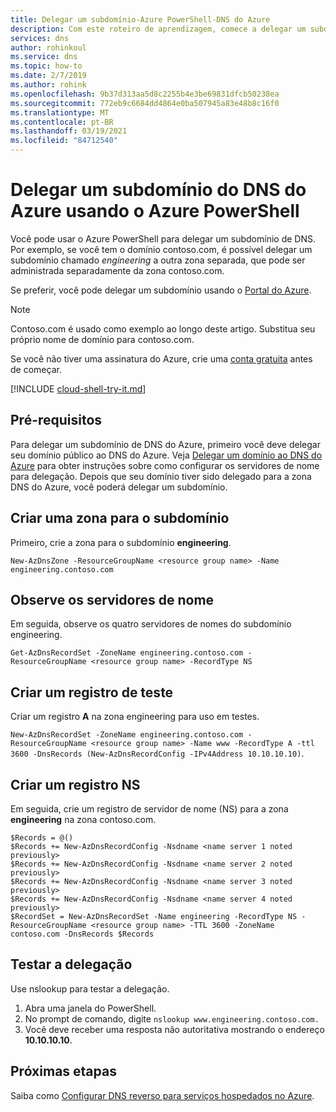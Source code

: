 ```yaml
---
title: Delegar um subdomínio-Azure PowerShell-DNS do Azure
description: Com este roteiro de aprendizagem, comece a delegar um subdomínio de DNS do Azure usando Azure PowerShell.
services: dns
author: rohinkoul
ms.service: dns
ms.topic: how-to
ms.date: 2/7/2019
ms.author: rohink
ms.openlocfilehash: 9b37d313aa5d8c2255b4e3be69831dfcb50238ea
ms.sourcegitcommit: 772eb9c6684dd4864e0ba507945a83e48b8c16f0
ms.translationtype: MT
ms.contentlocale: pt-BR
ms.lasthandoff: 03/19/2021
ms.locfileid: "84712540"
---
```

# <a name="delegate-an-azure-dns-subdomain-using-azure-powershell"></a>Delegar um subdomínio do DNS do Azure usando o Azure PowerShell

Você pode usar o Azure PowerShell para delegar um subdomínio de DNS. Por exemplo, se você tem o domínio contoso.com, é possível delegar um subdomínio chamado *engineering* a outra zona separada, que pode ser administrada separadamente da zona contoso.com.

Se preferir, você pode delegar um subdomínio usando o [Portal do Azure](delegate-subdomain.md).

> [!NOTE]
> Contoso.com é usado como exemplo ao longo deste artigo. Substitua seu próprio nome de domínio para contoso.com.

Se você não tiver uma assinatura do Azure, crie uma [conta gratuita](https://azure.microsoft.com/free/?WT.mc_id=A261C142F) antes de começar.

[!INCLUDE [cloud-shell-try-it.md](../../includes/cloud-shell-try-it.md)]

## <a name="prerequisites"></a>Pré-requisitos

Para delegar um subdomínio de DNS do Azure, primeiro você deve delegar seu domínio público ao DNS do Azure. Veja [Delegar um domínio ao DNS do Azure](./dns-delegate-domain-azure-dns.md) para obter instruções sobre como configurar os servidores de nome para delegação. Depois que seu domínio tiver sido delegado para a zona DNS do Azure, você poderá delegar um subdomínio.

## <a name="create-a-zone-for-your-subdomain"></a>Criar uma zona para o subdomínio

Primeiro, crie a zona para o subdomínio **engineering**.

`New-AzDnsZone -ResourceGroupName <resource group name> -Name engineering.contoso.com`

## <a name="note-the-name-servers"></a>Observe os servidores de nome

Em seguida, observe os quatro servidores de nomes do subdomínio engineering.

`Get-AzDnsRecordSet -ZoneName engineering.contoso.com -ResourceGroupName <resource group name> -RecordType NS`

## <a name="create-a-test-record"></a>Criar um registro de teste

Criar um registro **A** na zona engineering para uso em testes.

   `New-AzDnsRecordSet -ZoneName engineering.contoso.com -ResourceGroupName <resource group name> -Name www -RecordType A -ttl 3600 -DnsRecords (New-AzDnsRecordConfig -IPv4Address 10.10.10.10)`.

## <a name="create-an-ns-record"></a>Criar um registro NS

Em seguida, crie um registro de servidor de nome (NS) para a zona **engineering** na zona contoso.com.

```azurepowershell
$Records = @()
$Records += New-AzDnsRecordConfig -Nsdname <name server 1 noted previously>
$Records += New-AzDnsRecordConfig -Nsdname <name server 2 noted previously>
$Records += New-AzDnsRecordConfig -Nsdname <name server 3 noted previously>
$Records += New-AzDnsRecordConfig -Nsdname <name server 4 noted previously>
$RecordSet = New-AzDnsRecordSet -Name engineering -RecordType NS -ResourceGroupName <resource group name> -TTL 3600 -ZoneName contoso.com -DnsRecords $Records
```

## <a name="test-the-delegation"></a>Testar a delegação

Use nslookup para testar a delegação.

1. Abra uma janela do PowerShell.
2. No prompt de comando, digite `nslookup www.engineering.contoso.com.`
3. Você deve receber uma resposta não autoritativa mostrando o endereço **10.10.10.10**.

## <a name="next-steps"></a>Próximas etapas

Saiba como [Configurar DNS reverso para serviços hospedados no Azure](dns-reverse-dns-for-azure-services.md).